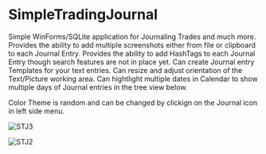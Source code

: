 # SimpleTradingJournal

Simple WinForms/SQLite application for Journaling Trades and much more.
Provides the ability to add multiple screenshots either from file or clipboard to each Journal Entry.
Provides the ability to add HashTags to each Journal Entry though search features are not in place yet.
Can create Journal entry Templates for your text entries.
Can resize and adjust orientation of the Text/Picture working area.
Can hightlight multiple dates in Calendar to show multiple days of Journal entries in the tree view below.

Color Theme is random and can be changed by clickign on the Journal icon in left side menu.

![STJ3](https://github.com/TyronicTrader/SimpleTradingJournal/assets/82331418/6bb83ded-32d1-4cd6-bf9e-df044bf88b2c)


![STJ2](https://github.com/TyronicTrader/SimpleTradingJournal/assets/82331418/9918f81d-cf66-468b-8522-2d53bd1d2dca)
